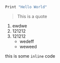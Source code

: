 ```python
Print "Hello World"
```

> This is a quote


1. ewdwe
2. 121212
3. 121212
	- wedeff
	- weweed

this is some `inline` code 

